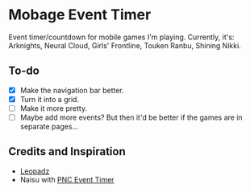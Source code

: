 # Mobage Event Timer

Event timer/countdown for mobile games I'm playing.
Currently, it's: Arknights, Neural Cloud, Girls' Frontline, Touken Ranbu, Shining Nikki.

## To-do
- [x] Make the navigation bar better.
- [x] Turn it into a grid.
- [ ] Make it more pretty.
- [ ] Maybe add more events? But then it'd be better if the games are in separate pages...

## Credits and Inspiration
* [Leopadz](https://gist.github.com/lopadz/43ae80d5f8af72b4232233eaccb9df8e)
* Naisu with [PNC Event Timer](https://github.com/naisu/PNC-Event-Timer)
